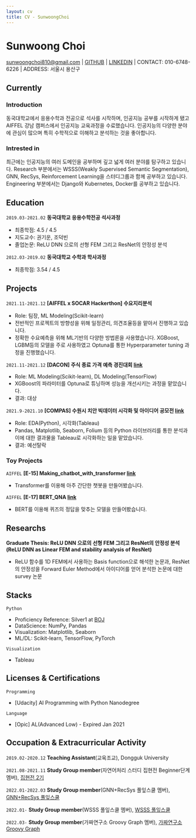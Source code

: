 ```yaml
---
layout: cv
title: CV - SunwoongChoi
---
```

# Sunwoong Choi

<div id="webaddress">
<a href="mailto:sunwoongchoi810@gmail.com">sunwoongchoi810@gmail.com</a>
| <a href="https://github.com/sunwoongc">GITHUB</a>
| <a href="https://www.linkedin.com/in/sunwoongchoi810/">LINKEDIN</a>
| CONTACT: 010-6748-6226
| ADDRESS: 서울시 용산구
</div>


## Currently


### Introduction

동국대학교에서 응용수학과 전공으로 석사를 시작하며, 인공지능 공부를 시작하게 됐고 AIFFEL 강남 캠퍼스에서 인공지능 교육과정을 수료했습니다. 인공지능의 다양한 분야에 관심이 많으며 특히 수학적으로 이해하고 분석하는 것을 좋아합니다.

### Intrested in

최근에는 인공지능의 여러 도메인을 공부하며 깊고 넓게 여러 분야를 탐구하고 있습니다. Research 부분에서는 WSSS(Weakly Supervised Semantic Segmentation), GNN, RecSys, Reinforcement Learning을 스터디그룹과 함께 공부하고 있습니다. Engineering 부분에서는 Django와 Kubernetes, Docker를 공부하고 있습니다.


## Education

`2019.03-2021.02`
__동국대학교 응용수학전공 석사과정__ 
* 최종학점: 4.5 / 4.5
* 지도교수: 권기운, 조덕빈
* 졸업논문: ReLU DNN 으로의 선형 FEM 그리고 ResNet의 안정성 분석

`2012.03-2019.02`
__동국대학교 수학과 학사과정__ 
* 최종학점: 3.54 / 4.5


## Projects
`2021.11-2021.12`
__\[AIFFEL x SOCAR Hackerthon\] 수요지리분석__
* Role: 팀장, ML Modeling(Scikit-learn)
* 전반적인 프로젝트의 방향성을 위해 일정관리, 의견조율등을 맡아서 진행하고 있습니다.
* 정확한 수요예측을 위해 ML기반의 다양한 방법론을 사용했습니다. XGBoost, LGBM등의 모델을 주로 사용하였고 Optuna를 통한 Hyperparameter tuning 과정을 진행했습니다.

`2021.11-2021.12`
__\[DACON\] 주식 종료 가격 예측 경진대회 [link](https://dacon.io/competitions/official/235857/overview/description)__
* Role: ML Modeling(Scikit-learn), DL Modeling(TensorFlow)
* XGBoost의 파라미터를 Optuna로 튜닝하며 성능을 개선시키는 과정을 맡았습니다.
* 결과: 대상

`2021.9-2021.10`
__\[COMPAS\] 수원시 치안 빅데이터 시각화 및 아이디어 공모전 [link](https://compas.lh.or.kr/subj/past/info?subjNo=SBJ_2109_001)__
* Role: EDA(Python), 시각화(Tableau)
* Pandas, Matplotlib, Seaborn, Folium 등의 Python 라이브러리를 통한 분석과 이에 대한 결과물을 Tableau로 시각화하는 일을 맡았습니다.
* 결과: 예선탈락

### Toy Projects
`AIFFEL`
__\[E-15\] Making_chatbot_with_transformer [link](https://github.com/sunwoongc/aiffel_02_gn/blob/master/Exploration/%5BE-15%5DMaking_chatbot_with_transformer.ipynb)__
* Transformer를 이용해 아주 간단한 챗봇을 만들어봤습니다.

`AIFFEL`
__\[E-17\] BERT_QNA [link](https://github.com/sunwoongc/aiffel_02_gn/blob/master/Exploration/%5BE_17%5DBERT_QNA.ipynb)__
* BERT를 이용해 퀴즈의 정답을 맞추는 모델을 만들어봤습니다.


## Researchs

__Graduate Thesis: ReLU DNN 으로의 선형 FEM 그리고 ResNet의 안정성 분석(ReLU DNN as Linear FEM and stability analysis of ResNet)__
* ReLU 함수를 1D FEM에서 사용하는 Basis function으로 해석한 논문과, ResNet의 안정성을 Forward Euler Method에서 아이디어를 얻어 분석한 논문에 대한 survey 논문

## Stacks

`Python`
- Proficiency Reference: Silver1 at [BOJ](https://solved.ac/profile/creagravity)
- DataScience: NumPy, Pandas
- Visualization: Matplotlib, Seaborn
- ML/DL: Scikit-learn, TensorFlow, PyTorch

`Visualization`
- Tableau


## Licenses & Certifications

`Programming`
- \[Udacity\] AI Programming with Python Nanodegree

`Language`
- \[Opic\] AL(Advanced Low) - Expired Jan 2021

## Occupation & Extracurricular Activity

`2019.02-2020.12`
__Teaching Assistant__(교육조교), Dongguk University

`2021.08-2021.11`
__Study Group member__(자연어처리 스터디 집현전 Beginner단계 멤버), [집현전 2기](https://github.com/jiphyeonjeon/season2)

`2022.01-2022.03`
__Study Group member__(GNN+RecSys 풀잎스쿨 멤버), [GNN+RecSys 풀잎스쿨](https://www.notion.so/modulabs/GNN-based-Recommender-Systems-e828fd8c294543c894f587a39567a260)

`2022.01-`
__Study Group member__(WSSS 풀잎스쿨 멤버), [WSSS 풀잎스쿨](https://www.notion.so/modulabs/Weakly-Supervised-Semantic-Segmentation-bc0e542ceda6472681d8583608ba2d2a)

`2022.03-`
__Study Group member__(가짜연구소 Groovy Graph 멤버), [가짜연구소 Groovy Graph](https://www.notion.so/chanrankim/Groovy-Graph-1a98bd335501499e894efd5a79efe479)


<!-- ### Footer

Last updated: Nov, 24, 2021 -->


